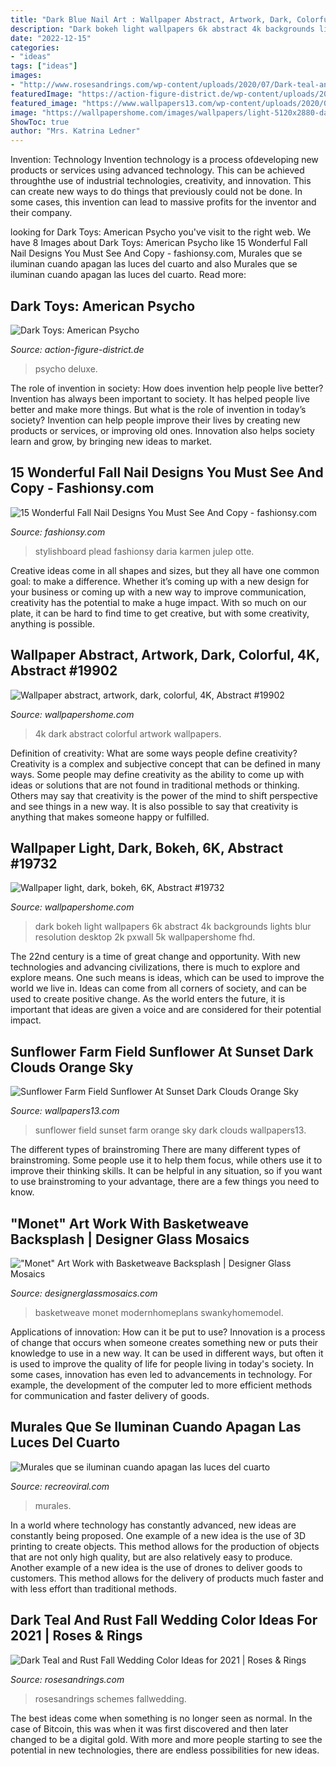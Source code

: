 ```yaml
---
title: "Dark Blue Nail Art : Wallpaper Abstract, Artwork, Dark, Colorful, 4k, Abstract #19902"
description: "Dark bokeh light wallpapers 6k abstract 4k backgrounds lights blur resolution desktop 2k pxwall 5k wallpapershome fhd"
date: "2022-12-15"
categories:
- "ideas"
tags: ["ideas"]
images:
- "http://www.rosesandrings.com/wp-content/uploads/2020/07/Dark-teal-and-burnt-orange-fall-wedding-color-ideas.jpg"
featuredImage: "https://action-figure-district.de/wp-content/uploads/2020/05/dt-americanPsycho04.jpg"
featured_image: "https://www.wallpapers13.com/wp-content/uploads/2020/09/Sunflower-farm-field-Sunflower-at-Sunset-Dark-clouds-orange-sky-Wallpaper-Hd-1280x768.jpg"
image: "https://wallpapershome.com/images/wallpapers/light-5120x2880-dark-bokeh-6k-19732.jpg"
ShowToc: true
author: "Mrs. Katrina Ledner"
---
```



Invention: Technology
Invention technology is a process ofdeveloping new products or services using advanced technology. This can be achieved throughthe use of industrial technologies, creativity, and innovation. This can create new ways to do things that previously could not be done. In some cases, this invention can lead to massive profits for the inventor and their company.

	

		
looking for Dark Toys: American Psycho you've visit to the right web. We have 8 Images about Dark Toys: American Psycho like 15 Wonderful Fall Nail Designs You Must See And Copy - fashionsy.com, Murales que se iluminan cuando apagan las luces del cuarto and also Murales que se iluminan cuando apagan las luces del cuarto. Read more:
		
    
## Dark Toys: American Psycho

<img loading=lazy src="https://action-figure-district.de/wp-content/uploads/2020/05/dt-americanPsycho04.jpg" onerror="this.onerror=null;this.src='https://tse4.mm.bing.net/th?id=OIP.v1Pmul3aq7DdYuSUOcpo-gHaLH&amp;pid=15.1';" alt="Dark Toys: American Psycho">

_Source: action-figure-district.de_

>psycho deluxe. 

	

The role of invention in society: How does invention help people live better?
Invention has always been important to society. It has helped people live better and make more things. But what is the role of invention in today’s society? Invention can help people improve their lives by creating new products or services, or improving old ones. Innovation also helps society learn and grow, by bringing new ideas to market.

    
## 15 Wonderful Fall Nail Designs You Must See And Copy - Fashionsy.com

<img loading=lazy src="https://fashionsy.com/wp-content/uploads/2015/10/nail-323.0-630x840.jpg" onerror="this.onerror=null;this.src='https://tse2.mm.bing.net/th?id=OIP.hR-bstSEYY5o--UmfOs68AHaJ4&amp;pid=15.1';" alt="15 Wonderful Fall Nail Designs You Must See And Copy - fashionsy.com">

_Source: fashionsy.com_

>stylishboard plead fashionsy daria karmen julep otte. 

	

Creative ideas come in all shapes and sizes, but they all have one common goal: to make a difference. Whether it’s coming up with a new design for your business or coming up with a new way to improve communication, creativity has the potential to make a huge impact. With so much on our plate, it can be hard to find time to get creative, but with some creativity, anything is possible.

    
## Wallpaper Abstract, Artwork, Dark, Colorful, 4K, Abstract #19902

<img loading=lazy src="https://wallpapershome.com/images/wallpapers/abstract-3840x2160-artwork-dark-colorful-4k-19902.jpg" onerror="this.onerror=null;this.src='https://tse4.mm.bing.net/th?id=OIP._zEfOr38kI90I1I0gZ2c0AHaEK&amp;pid=15.1';" alt="Wallpaper abstract, artwork, dark, colorful, 4K, Abstract #19902">

_Source: wallpapershome.com_

>4k dark abstract colorful artwork wallpapers. 

	

Definition of creativity: What are some ways people define creativity?
Creativity is a complex and subjective concept that can be defined in many ways. Some people may define creativity as the ability to come up with ideas or solutions that are not found in traditional methods or thinking. Others may say that creativity is the power of the mind to shift perspective and see things in a new way. It is also possible to say that creativity is anything that makes someone happy or fulfilled.

    
## Wallpaper Light, Dark, Bokeh, 6K, Abstract #19732

<img loading=lazy src="https://wallpapershome.com/images/wallpapers/light-5120x2880-dark-bokeh-6k-19732.jpg" onerror="this.onerror=null;this.src='https://tse2.mm.bing.net/th?id=OIP.QEEPq7hjp_ZpgvFoze7BywHaEK&amp;pid=15.1';" alt="Wallpaper light, dark, bokeh, 6K, Abstract #19732">

_Source: wallpapershome.com_

>dark bokeh light wallpapers 6k abstract 4k backgrounds lights blur resolution desktop 2k pxwall 5k wallpapershome fhd. 

	

The 22nd century is a time of great change and opportunity. With new technologies and advancing civilizations, there is much to explore and explore means. One such means is ideas, which can be used to improve the world we live in. Ideas can come from all corners of society, and can be used to create positive change. As the world enters the future, it is important that ideas are given a voice and are considered for their potential impact.

    
## Sunflower Farm Field Sunflower At Sunset Dark Clouds Orange Sky

<img loading=lazy src="https://www.wallpapers13.com/wp-content/uploads/2020/09/Sunflower-farm-field-Sunflower-at-Sunset-Dark-clouds-orange-sky-Wallpaper-Hd-1280x768.jpg" onerror="this.onerror=null;this.src='https://tse3.mm.bing.net/th?id=OIP.h3rT0JiE8tScggkyWor0KwHaEc&amp;pid=15.1';" alt="Sunflower Farm Field Sunflower At Sunset Dark Clouds Orange Sky">

_Source: wallpapers13.com_

>sunflower field sunset farm orange sky dark clouds wallpapers13. 

	

The different types of brainstroming
There are many different types of brainstroming. Some people use it to help them focus, while others use it to improve their thinking skills. It can be helpful in any situation, so if you want to use brainstroming to your advantage, there are a few things you need to know.

    
## &quot;Monet&quot; Art Work With Basketweave Backsplash | Designer Glass Mosaics

<img loading=lazy src="http://designerglassmosaics.com/gallery/backsplash-Fangman1.jpg" onerror="this.onerror=null;this.src='https://tse2.mm.bing.net/th?id=OIP.qK2QealseDvsAXsNPuGWpAHaLE&amp;pid=15.1';" alt="&quot;Monet&quot; Art Work with Basketweave Backsplash | Designer Glass Mosaics">

_Source: designerglassmosaics.com_

>basketweave monet modernhomeplans swankyhomemodel. 

	

Applications of innovation: How can it be put to use?
Innovation is a process of change that occurs when someone creates something new or puts their knowledge to use in a new way. It can be used in different ways, but often it is used to improve the quality of life for people living in today's society. In some cases, innovation has even led to advancements in technology. For example, the development of the computer led to more efficient methods for communication and faster delivery of goods.

    
## Murales Que Se Iluminan Cuando Apagan Las Luces Del Cuarto

<img loading=lazy src="https://www.recreoviral.com/wp-content/uploads/2015/02/bogi-fabian-murales.jpg" onerror="this.onerror=null;this.src='https://tse2.mm.bing.net/th?id=OIP.o11g10fRjFTSspRV3eb-_gHaE8&amp;pid=15.1';" alt="Murales que se iluminan cuando apagan las luces del cuarto">

_Source: recreoviral.com_

>murales. 

	

In a world where technology has constantly advanced, new ideas are constantly being proposed. One example of a new idea is the use of 3D printing to create objects. This method allows for the production of objects that are not only high quality, but are also relatively easy to produce. Another example of a new idea is the use of drones to deliver goods to customers. This method allows for the delivery of products much faster and with less effort than traditional methods.

    
## Dark Teal And Rust Fall Wedding Color Ideas For 2021 | Roses &amp; Rings

<img loading=lazy src="http://www.rosesandrings.com/wp-content/uploads/2020/07/Dark-teal-and-burnt-orange-fall-wedding-color-ideas.jpg" onerror="this.onerror=null;this.src='https://tse2.mm.bing.net/th?id=OIP.7gLrnZmhG1Ta5snKIsO_hgHaRe&amp;pid=15.1';" alt="Dark Teal and Rust Fall Wedding Color Ideas for 2021 | Roses &amp; Rings">

_Source: rosesandrings.com_

>rosesandrings schemes fallwedding. 

	

The best ideas come when something is no longer seen as normal. In the case of Bitcoin, this was when it was first discovered and then later changed to be a digital gold. With more and more people starting to see the potential in new technologies, there are endless possibilities for new ideas.


